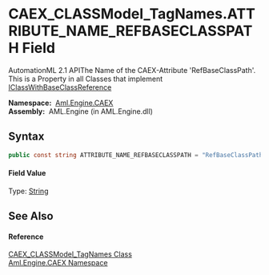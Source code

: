 CAEX_CLASSModel_TagNames.ATTRIBUTE_NAME_REFBASECLASSPATH Field
==============================================================
AutomationML 2.1 APIThe Name of the CAEX-Attribute 'RefBaseClassPath'. This is a Property in all Classes that implement [IClassWithBaseClassReference][1]

  **Namespace:**  [Aml.Engine.CAEX][2]  
  **Assembly:**  AML.Engine (in AML.Engine.dll)

Syntax
------

```csharp
public const string ATTRIBUTE_NAME_REFBASECLASSPATH = "RefBaseClassPath"
```

#### Field Value
Type: [String][3]

See Also
--------

#### Reference
[CAEX_CLASSModel_TagNames Class][4]  
[Aml.Engine.CAEX Namespace][2]  

[1]: ../IClassWithBaseClassReference/README.md
[2]: ../README.md
[3]: https://docs.microsoft.com/dotnet/api/system.string
[4]: README.md
[5]: https://www.automationml.org
[6]: ../../icons/logoShade.png
